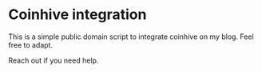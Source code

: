 Coinhive integration
=========================

This is a simple public domain script to integrate coinhive on my blog. Feel free to adapt.

Reach out if you need help.
